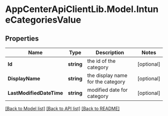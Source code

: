 # AppCenterApiClientLib.Model.IntuneCategoriesValue
## Properties

Name | Type | Description | Notes
------------ | ------------- | ------------- | -------------
**Id** | **string** | the id of the category | [optional] 
**DisplayName** | **string** | the display name for the category | [optional] 
**LastModifiedDateTime** | **string** | modified date for category | [optional] 

[[Back to Model list]](../README.md#documentation-for-models) [[Back to API list]](../README.md#documentation-for-api-endpoints) [[Back to README]](../README.md)

